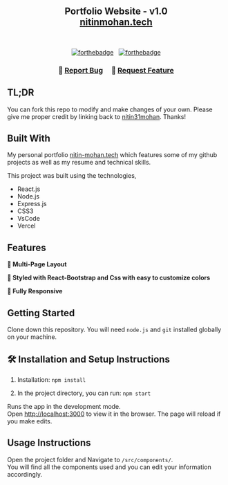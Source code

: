<h2 align="center">
  Portfolio Website - v1.0<br/>
  <a href="http://nitinmohan.tech/" target="_blank">nitinmohan.tech</a>
</h2>

<br/>

<center>

[![forthebadge](https://forthebadge.com/images/badges/made-with-javascript.svg)](https://forthebadge.com) &nbsp;
[![forthebadge](https://forthebadge.com/images/badges/open-source.svg)](https://forthebadge.com)

</center>

<h3 align="center">
    🔹
    <a href="https://github.com/nitin31mohan/portfolio_0/issues">Report Bug</a> &nbsp; &nbsp;
    🔹
    <a href="https://github.com/nitin31mohan/portfolio_0/issues">Request Feature</a>
</h3>

## TL;DR

You can fork this repo to modify and make changes of your own. Please give me proper credit by linking back to [nitin31mohan](https://github.com/nitin31mohan/portfolio_0). Thanks!

## Built With

My personal portfolio <a href="https://nitin-mohan.tech/" target="_blank">nitin-mohan.tech</a> which features some of my github projects as well as my resume and technical skills.<br/>

This project was built using the technologies,

- React.js
- Node.js
- Express.js
- CSS3
- VsCode
- Vercel

## Features

**📖 Multi-Page Layout**

**🎨 Styled with React-Bootstrap and Css with easy to customize colors**

**📱 Fully Responsive**

## Getting Started

Clone down this repository. You will need `node.js` and `git` installed globally on your machine.

## 🛠 Installation and Setup Instructions

1. Installation: `npm install`

2. In the project directory, you can run: `npm start`

Runs the app in the development mode.\
Open [http://localhost:3000](http://localhost:3000) to view it in the browser.
The page will reload if you make edits.

## Usage Instructions

Open the project folder and Navigate to `/src/components/`. <br/>
You will find all the components used and you can edit your information accordingly.
